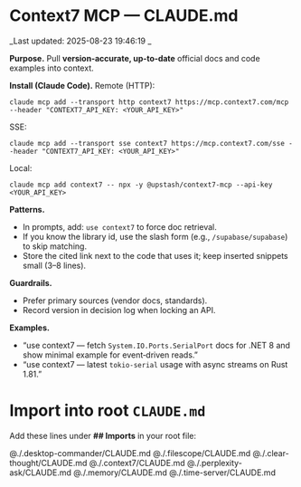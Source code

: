 # Context7 MCP — CLAUDE.md
_Last updated: 2025-08-23 19:46:19 _

**Purpose.** Pull **version‑accurate, up‑to‑date** official docs and code examples into context.

**Install (Claude Code).**
Remote (HTTP):
```
claude mcp add --transport http context7 https://mcp.context7.com/mcp --header "CONTEXT7_API_KEY: <YOUR_API_KEY>"
```
SSE:
```
claude mcp add --transport sse context7 https://mcp.context7.com/sse --header "CONTEXT7_API_KEY: <YOUR_API_KEY>"
```
Local:
```
claude mcp add context7 -- npx -y @upstash/context7-mcp --api-key <YOUR_API_KEY>
```

**Patterns.**
- In prompts, add: `use context7` to force doc retrieval.
- If you know the library id, use the slash form (e.g., `/supabase/supabase`) to skip matching.
- Store the cited link next to the code that uses it; keep inserted snippets small (3–8 lines).

**Guardrails.**
- Prefer primary sources (vendor docs, standards).
- Record version in decision log when locking an API.

**Examples.**
- “use context7 — fetch `System.IO.Ports.SerialPort` docs for .NET 8 and show minimal example for event‑driven reads.”
- “use context7 — latest `tokio-serial` usage with async streams on Rust 1.81.”

# Import into root `CLAUDE.md`

Add these lines under **## Imports** in your root file:

@./.desktop-commander/CLAUDE.md
@./.filescope/CLAUDE.md
@./.clear-thought/CLAUDE.md
@./.context7/CLAUDE.md
@./.perplexity-ask/CLAUDE.md
@./.memory/CLAUDE.md
@./.time-server/CLAUDE.md
